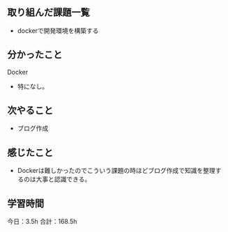 ## 取り組んだ課題一覧
* dockerで開発環境を構築する
## 分かったこと
Docker
* 特になし。


## 次やること
*  ブログ作成
## 感じたこと
* Dockerは難しかったのでこういう課題の時ほどブログ作成で知識を整理するのは大事と認識できる。 
 
## 学習時間
今日：3.5h
合計：168.5h
